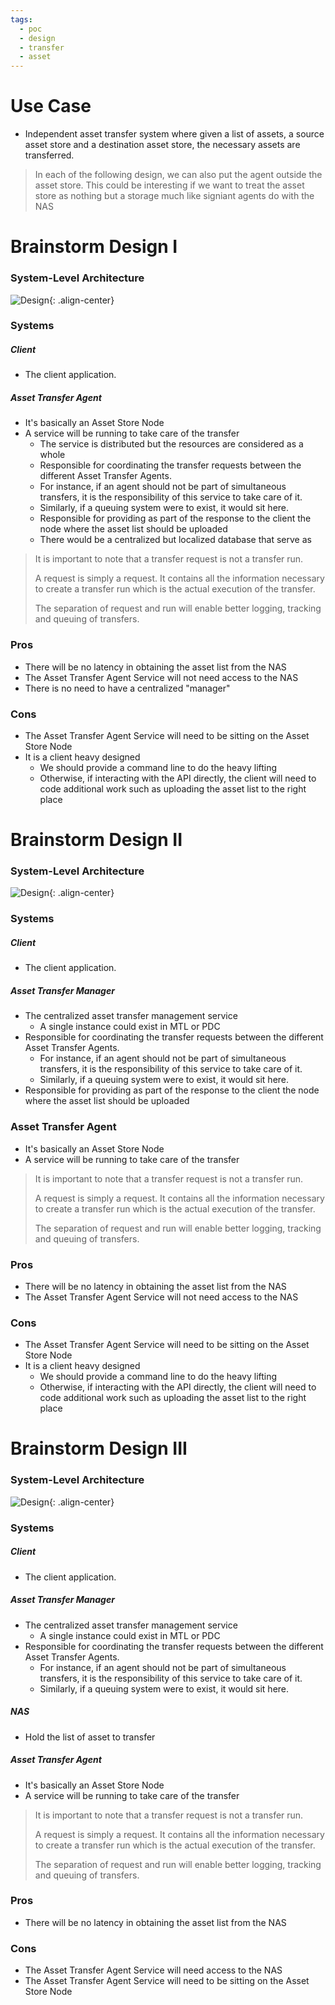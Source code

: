 ```yaml
---
tags:
  - poc
  - design
  - transfer
  - asset
---
```


# Use Case

- Independent asset transfer system where given a list of assets, a source asset store and a destination asset store, the necessary assets are transferred.

> In each of the following design, we can also put the agent outside the asset store. This could be interesting if we want to treat the asset store as nothing but a storage much like signiant agents do with the NAS

# Brainstorm Design I

### System-Level Architecture

![Design]({{site.url}}/resources/2016-05-17-Asset-Transfer-System\images/Design1.png "Design"){: .align-center}

### Systems

##### Client

- The client application.

##### Asset Transfer Agent

- It's basically an Asset Store Node
- A service will be running to take care of the transfer
  - The service is distributed but the resources are considered as a whole
  - Responsible for coordinating the transfer requests between the different Asset Transfer Agents.
  - For instance, if an agent should not be part of simultaneous transfers, it is the responsibility of this service to take care of it.
  - Similarly, if a queuing system were to exist, it would sit here.
  - Responsible for providing as part of the response to the client the node where the asset list should be uploaded
  - There would be a centralized but localized database that serve as

> It is important to note that a transfer request is not a transfer run.
>
> A request is simply a request. It contains all the information necessary to create a transfer run which is the actual execution of the transfer.
>
> The separation of request and run will enable better logging, tracking and queuing of transfers.

### Pros

- There will be no latency in obtaining the asset list from the NAS
- The Asset Transfer Agent Service will not need access to the NAS
- There is no need to have a centralized "manager"

### Cons

- The Asset Transfer Agent Service will need to be sitting on the Asset Store Node
- It is a client heavy designed
  - We should provide a command line to do the heavy lifting
  - Otherwise, if interacting with the API directly, the client will need to code additional work such as uploading the asset list to the right place

# Brainstorm Design II

### System-Level Architecture

![Design]({{site.url}}/resources/2016-05-17-Asset-Transfer-System\images/Design2.png "Design"){: .align-center}

### Systems

##### Client

- The client application.

##### Asset Transfer Manager

- The centralized asset transfer management service
  - A single instance could exist in MTL or PDC
- Responsible for coordinating the transfer requests between the different Asset Transfer Agents.
  - For instance, if an agent should not be part of simultaneous transfers, it is the responsibility of this service to take care of it.
  - Similarly, if a queuing system were to exist, it would sit here.
- Responsible for providing as part of the response to the client the node where the asset list should be uploaded

### Asset Transfer Agent

- It's basically an Asset Store Node
- A service will be running to take care of the transfer

> It is important to note that a transfer request is not a transfer run.
>
> A request is simply a request. It contains all the information necessary to create a transfer run which is the actual execution of the transfer.
>
> The separation of request and run will enable better logging, tracking and queuing of transfers.

### Pros

- There will be no latency in obtaining the asset list from the NAS
- The Asset Transfer Agent Service will not need access to the NAS

### Cons

- The Asset Transfer Agent Service will need to be sitting on the Asset Store Node
- It is a client heavy designed
  - We should provide a command line to do the heavy lifting
  - Otherwise, if interacting with the API directly, the client will need to code additional work such as uploading the asset list to the right place

# Brainstorm Design III

### System-Level Architecture

![Design]({{site.url}}/resources/2016-05-17-Asset-Transfer-System\images/Design3.png "Design"){: .align-center}

### Systems

##### Client

- The client application.

##### Asset Transfer Manager

- The centralized asset transfer management service
  - A single instance could exist in MTL or PDC
- Responsible for coordinating the transfer requests between the different Asset Transfer Agents.
  - For instance, if an agent should not be part of simultaneous transfers, it is the responsibility of this service to take care of it.
  - Similarly, if a queuing system were to exist, it would sit here.

##### NAS

- Hold the list of asset to transfer

##### Asset Transfer Agent

- It's basically an Asset Store Node
- A service will be running to take care of the transfer

> It is important to note that a transfer request is not a transfer run.
>
> A request is simply a request. It contains all the information necessary to create a transfer run which is the actual execution of the transfer.
>
> The separation of request and run will enable better logging, tracking and queuing of transfers.

### Pros

- There will be no latency in obtaining the asset list from the NAS

### Cons

- The Asset Transfer Agent Service will need access to the NAS
- The Asset Transfer Agent Service will need to be sitting on the Asset Store Node